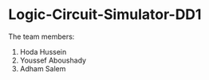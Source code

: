 # Logic-Circuit-Simulator-DD1
The team members: 

1. Hoda Hussein 
2. Youssef Aboushady
3. Adham Salem
